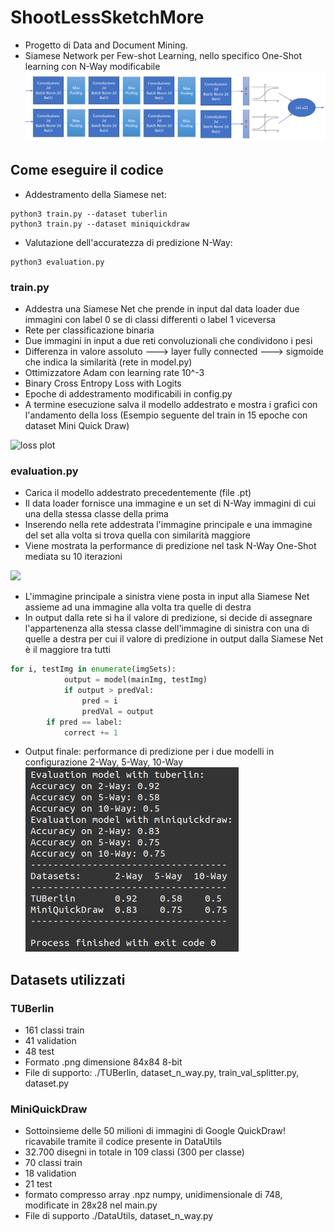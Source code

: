 # ShootLessSketchMore
* Progetto di Data and Document Mining. 
* Siamese Network per Few-shot Learning, nello specifico One-Shot learning con N-Way modificabile
![siamesenet](https://github.com/edoardore/ShootLessSketchMore/blob/main/Siamese.PNG)



## Come eseguire il codice
* Addestramento della Siamese net:
``` shell
python3 train.py --dataset tuberlin
python3 train.py --dataset miniquickdraw
```
* Valutazione dell'accuratezza di predizione N-Way:
```shell
python3 evaluation.py

````
### train.py
* Addestra una Siamese Net che prende in input dal data loader due immagini con label 0 se di classi differenti o label 1 viceversa
* Rete per classificazione binaria
* Due immagini in input a due reti convoluzionali che condividono i pesi
* Differenza in valore assoluto ---> layer fully connected ---> sigmoide che indica la similarità (rete in model.py)
* Ottimizzatore Adam con learning rate 10^-3
* Binary Cross Entropy Loss with Logits
* Epoche di addestramento modificabili in config.py
* A termine esecuzione salva il modello addestrato e mostra i grafici con l'andamento della loss (Esempio seguente del train in 15 epoche con dataset Mini Quick Draw)

![loss plot](https://github.com/edoardore/ShootLessSketchMore/blob/main/Schermata%20da%202021-04-29%2009-09-43.png)


### evaluation.py
* Carica il modello addestrato precedentemente (file .pt)
* Il data loader fornisce una immagine e un set di N-Way immagini di cui una della stessa classe della prima 
* Inserendo nella rete addestrata l'immagine principale e una immagine del set alla volta si trova quella con similarità maggiore
* Viene mostrata la performance di predizione nel task N-Way One-Shot mediata su 10 iterazioni

<img src="https://github.com/edoardore/ShootLessSketchMore/blob/main/fewShotExample.PNG" width="400">

* L'immagine principale a sinistra viene posta in input alla Siamese Net assieme ad una immagine alla volta tra quelle di destra
* In output dalla rete si ha il valore di predizione, si decide di assegnare l'appartenenza alla stessa classe dell'immagine di sinistra con una di quelle a destra per cui il valore di predizione in output dalla Siamese Net è il maggiore tra tutti
```python
for i, testImg in enumerate(imgSets):
            output = model(mainImg, testImg)
            if output > predVal:
                pred = i
                predVal = output
        if pred == label:
            correct += 1
```
* Output finale: performance di predizione per i due modelli in configurazione 2-Way, 5-Way, 10-Way
![output](https://github.com/edoardore/ShootLessSketchMore/blob/main/Schermata%20da%202021-05-30%2013-28-23.png)
## Datasets utilizzati
### TUBerlin 
* 161 classi train
* 41 validation
* 48 test
* Formato .png dimensione 84x84 8-bit
* File di supporto: ./TUBerlin, dataset_n_way.py, train_val_splitter.py, dataset.py

### MiniQuickDraw
* Sottoinsieme delle 50 milioni di immagini di Google QuickDraw! ricavabile tramite il codice presente in DataUtils
* 32.700 disegni in totale in 109 classi (300 per classe)
* 70 classi train
* 18 validation
* 21 test
* formato compresso array .npz numpy, unidimensionale di 748, modificate in 28x28 nel main.py
* File di supporto ./DataUtils, dataset_n_way.py

